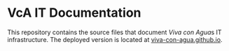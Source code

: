 # VcA IT Documentation

This repository contains the source files that document *Viva con Agua*s IT infrastructure.
The deployed version is located at [viva-con-agua.github.io](https://viva-con-agua.github.io/).
